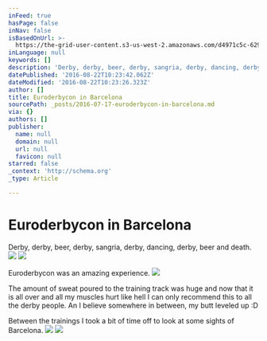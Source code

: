 ```yaml
---
inFeed: true
hasPage: false
inNav: false
isBasedOnUrl: >-
  https://the-grid-user-content.s3-us-west-2.amazonaws.com/d4971c5c-629a-4467-8f8b-89d0e8b08f9c.jpg
inLanguage: null
keywords: []
description: 'Derby, derby, beer, derby, sangria, derby, dancing, derby, beer and death.'
datePublished: '2016-08-22T10:23:42.062Z'
dateModified: '2016-08-22T10:23:26.323Z'
author: []
title: Euroderbycon in Barcelona
sourcePath: _posts/2016-07-17-euroderbycon-in-barcelona.md
via: {}
authors: []
publisher:
  name: null
  domain: null
  url: null
  favicon: null
starred: false
_context: 'http://schema.org'
_type: Article

---
```

# Euroderbycon in Barcelona

Derby, derby, beer, derby, sangria, derby, dancing, derby, beer and death.
![](https://the-grid-user-content.s3-us-west-2.amazonaws.com/d4971c5c-629a-4467-8f8b-89d0e8b08f9c.jpg)
![](https://the-grid-user-content.s3-us-west-2.amazonaws.com/18d27dc5-b5a3-4650-a14d-5f77922bd051.jpg)

Euroderbycon was an amazing experience. ![](https://the-grid-user-content.s3-us-west-2.amazonaws.com/2c33add6-10eb-4b8b-b79d-7e3aac7ad2a7.jpg)

The amount of sweat poured to the training track was huge and now that it is all over and all my muscles hurt like hell I can only recommend this to all the derby people. An I believe somewhere in between, my butt leveled up :D

Between the trainings I took a bit of time off to look at some sights of Barcelona.
![](https://the-grid-user-content.s3-us-west-2.amazonaws.com/54aadd58-b670-42a4-92f1-df6f01e194c0.jpg)
![](https://the-grid-user-content.s3-us-west-2.amazonaws.com/a8a5e659-944f-4281-84fd-450573804465.jpg)
